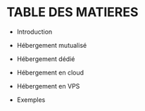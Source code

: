 # TABLE DES MATIERES

- Introduction

- Hébergement mutualisé

- Hébergement dédié

- Hébergement en cloud

- Hébergement en VPS

- Exemples
